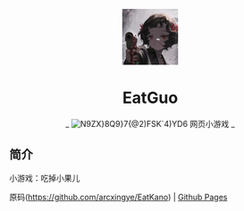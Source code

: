 <p align="center">
  <a href="https://8que.xyz/EatGuo/"><img src="https://github.com/arcxingye/EatKano/blob/main/static/image/ClickBefore.png?raw=true" width="100" height="100" alt="EatKano"></a>
</p>
<div align="center">

# EatGuo

_ ![N9ZX}8Q9}7{@2)FSK`4)YD6](https://github.com/8que/EatGuo/assets/129237146/e1f45041-dc1c-48ef-9775-b161d85ff8a6)
网页小游戏  _

</div>


## 简介

小游戏：吃掉小果儿


原码(https://github.com/arcxingye/EatKano)
|
[Github Pages](https://arcxingye.github.io/EatKano/index.html)
